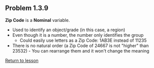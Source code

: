 ## Problem 1.3.9
__Zip Code__ is a __Nominal__ variable.
* Used to identify an object/grade (in this case, a region)
* Even though it is a number, the number only identifies the group
  * Could easily use letters as a Zip Code: 1AB3E instead of 11235
* There is no natural order (a Zip Code of 24667 is not "higher" than 23532) - You can rearrange them and it won't change the meaning

[Return to lesson](../1_3_LevelsOfMeasurement.md#practice)